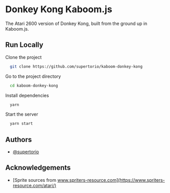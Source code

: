 
# Donkey Kong Kaboom.js

The Atari 2600 version of Donkey Kong, built from the ground up in Kaboom.js.



## Run Locally

Clone the project

```bash
  git clone https://github.com/supertorio/kaboom-donkey-kong
```

Go to the project directory

```bash
  cd kaboom-donkey-kong
```

Install dependencies

```bash
  yarn
```

Start the server

```bash
  yarn start
```


## Authors

- [@supertorio](https://www.github.com/supertorio)


## Acknowledgements

 - [Sprite sources from www.spriters-resource.com](https://www.spriters-resource.com/atari/)
 
